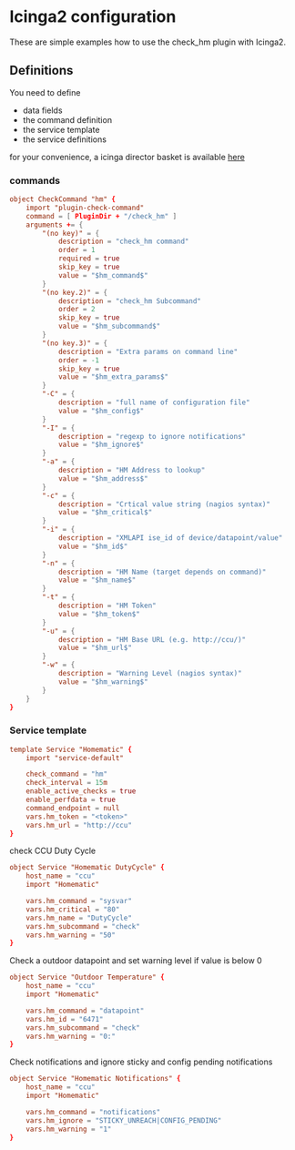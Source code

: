 # Icinga2 configuration

These are simple examples how to use the check_hm plugin with Icinga2.

## Definitions

You need to define
- data fields
- the command definition
- the service template
- the service definitions

for your convenience, a icinga director basket is available [here](icinga2_basket.json)

### commands
```conf
object CheckCommand "hm" {
    import "plugin-check-command"
    command = [ PluginDir + "/check_hm" ]
    arguments += {
        "(no key)" = {
            description = "check_hm command"
            order = 1
            required = true
            skip_key = true
            value = "$hm_command$"
        }
        "(no key.2)" = {
            description = "check_hm Subcommand"
            order = 2
            skip_key = true
            value = "$hm_subcommand$"
        }
        "(no key.3)" = {
            description = "Extra params on command line"
            order = -1
            skip_key = true
            value = "$hm_extra_params$"
        }
        "-C" = {
            description = "full name of configuration file"
            value = "$hm_config$"
        }
        "-I" = {
            description = "regexp to ignore notifications"
            value = "$hm_ignore$"
        }
        "-a" = {
            description = "HM Address to lookup"
            value = "$hm_address$"
        }
        "-c" = {
            description = "Crtical value string (nagios syntax)"
            value = "$hm_critical$"
        }
        "-i" = {
            description = "XMLAPI ise_id of device/datapoint/value"
            value = "$hm_id$"
        }
        "-n" = {
            description = "HM Name (target depends on command)"
            value = "$hm_name$"
        }
        "-t" = {
            description = "HM Token"
            value = "$hm_token$"
        }
        "-u" = {
            description = "HM Base URL (e.g. http://ccu/)"
            value = "$hm_url$"
        }
        "-w" = {
            description = "Warning Level (nagios syntax)"
            value = "$hm_warning$"
        }
    }
}  
```

### Service template

```conf
template Service "Homematic" {
    import "service-default"

    check_command = "hm"
    check_interval = 15m
    enable_active_checks = true
    enable_perfdata = true
    command_endpoint = null
    vars.hm_token = "<token>"
    vars.hm_url = "http://ccu"
}
```
 
check CCU Duty Cycle

```conf
object Service "Homematic DutyCycle" {
    host_name = "ccu"
    import "Homematic"

    vars.hm_command = "sysvar"
    vars.hm_critical = "80"
    vars.hm_name = "DutyCycle"
    vars.hm_subcommand = "check"
    vars.hm_warning = "50"
}
```

Check a outdoor datapoint and set warning level if value is below 0

```conf
object Service "Outdoor Temperature" {
    host_name = "ccu"
    import "Homematic"

    vars.hm_command = "datapoint"
    vars.hm_id = "6471"
    vars.hm_subcommand = "check"
    vars.hm_warning = "0:"
}
```

Check notifications and ignore sticky and config pending notifications

```conf
object Service "Homematic Notifications" {
    host_name = "ccu"
    import "Homematic"

    vars.hm_command = "notifications"
    vars.hm_ignore = "STICKY_UNREACH|CONFIG_PENDING"
    vars.hm_warning = "1"
}
```
